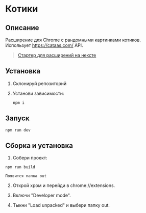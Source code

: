 # Котики

## Описание

Расширение для Chrome с рандомными картинками котиков. Использует https://cataas.com/ API.

> [Стартер для расширений на нексте](https://github.com/vladkoncha/nextjs-extension-starter)

## Установка

1. Склонируй репозиторий

2. Установи зависимости:
   ```
   npm i
   ```

## Запуск

```
npm run dev
```

## Сборка и установка

1. Собери проект:

```
npm run build
```

`Появится папка out`

2. Открой хром и перейди в chrome://extensions.

3. Включи "Developer mode".

4. Тыкни "Load unpacked" и выбери папку out.
